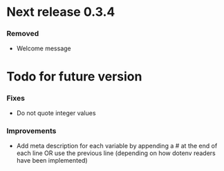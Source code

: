 # Next release 0.3.4

### Removed
+ Welcome message


# Todo for future version

### Fixes
- Do not quote integer values

### Improvements
- Add meta description for each variable by appending a # at the end of each
  line OR use the previous line (depending on how dotenv readers have been
  implemented)




